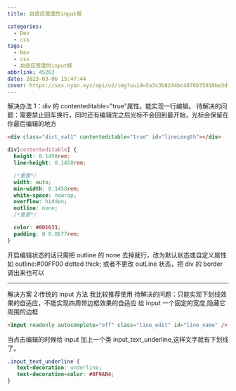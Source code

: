 ```yaml
---
title: 自适应宽度的input框

categories:
  - Dev
  - css
tags:
  - Dev
  - css
  - 自适应宽度的input框
abbrlink: 45263
date: 2023-03-06 15:47:44
cover: https://sex.nyan.xyz/api/v2/img?uuid=5a3c3b8244bc4076b75918be3df62dd9
---
```


解决办法 1：div 的 contenteditable="true"属性。能实现一行编辑。
待解决的问题：需要禁止回车换行，同时还有编辑完之后光标不会回到最开始，光标会保留在你最后编辑的地方

```html
<div class="dict_val1" contenteditable="true" id="lineLength"></div>
```

```css
div[contenteditable] {
  height: 0.1458rem;
  line-height: 0.1458rem;

  /*重要*/
  width: auto;
  min-width: 0.1458rem;
  white-space: nowrap;
  overflow: hidden;
  outline: none;
  /*重要*/

  color: #001631;
  padding: 0 0.0677rem;
}
```

开启编辑状态的话只需把 outline 的 none 去掉就行，改为默认状态或自定义属性如 outline:#00FF00 dotted thick;
或者不更改 outLine 状态，把 div 的 border 调出来也可以

---

解决方案 2:传统的 input 方法 我比较推荐使用
待解决的问题：只能实现下划线效果的自适应，不能实现四周带边框效果的自适应
给 input 一个固定的宽度,隐藏它周围的边框

```html
<input readonly autocomplete="off" class="line_edit" id="line_name" />
```

当点击编辑的时候给 input 加上一个类 input_text_underline,这样文字就有下划线了。

```CSS
.input_text_underline {
   text-decoration: underline;
   text-decoration-color: #8F9AB4;
}
```